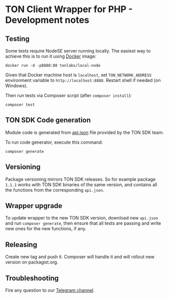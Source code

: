 # TON Client Wrapper for PHP - Development notes

## Testing

Some tests require NodeSE server running locally. 
The easiest way to achieve this is to run it using
 [Docker](https://www.docker.com/products/docker-desktop) image:

```
docker run -d -p8888:80 tonlabs/local-node
```

Given that Docker machine host is `localhost`, set `TON_NETWORK_ADDRESS` environment 
variable to `http://localhost:8888`. Restart shell if needed (on Windows).

Then run tests via Composer script (after `composer install`):

```shell
composer test
```

## TON SDK Code generation

Module code is generated from [api.json](https://github.com/tonlabs/TON-SDK/blob/master/tools/api.json) file 
provided by the TON SDK team.

To run code generator, execute this command:

```shell
composer generate
``` 

## Versioning

Package versioning mirrors TON SDK releases. So for example package `1.1.1` works 
with TON SDK binaries of the same version, and contains all the functions from the 
corresponding `api.json`. 

## Wrapper upgrade

To update wrapper to the new TON SDK version, download new `api.json` and run `composer generate`,
then ensure that all tests are passing and write new ones for the new functions, if any.

## Releasing

Create new tag and push it. Composer will handle it and will rollout new version on packagist.org.

## Troubleshooting

Fire any question to our [Telegram channel](https://t.me/RADIANCE_TON_SDK).